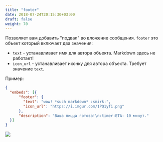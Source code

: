 ```yaml
---
title: "footer"
date: 2018-07-24T20:15:30+03:00
draft: false
weight: 70
---
```

Позволяет вам добавить "подвал" во вложение сообщения. `footer` это объект который включает два значения:

* `text` - устанавливает имя для автора объекта. Markdown здесь не работает!
* `icon_url` - устанавливает иконку для автора объекта. Требует значение `text`.

Пример:

```json
{
  "embeds": [{
      "footer": {
        "text": "wow! *such markdown* :smirk:",
        "icon_url": "https://i.imgur.com/1PQ1yfi.png"
      },
      "description": "Ваша пицца готова!\n:timer:ETA: 10 минут."
  }]
}
```

![](../img/footer.png)
